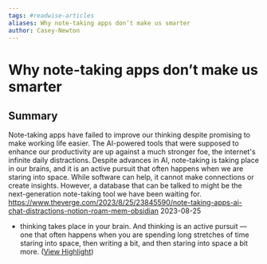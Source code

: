 ```yaml
---
tags: #readwise-articles
aliases: Why note-taking apps don’t make us smarter
author: Casey-Newton
---
```

# Why note-taking apps don’t make us smarter

## Summary
Note-taking apps have failed to improve our thinking despite promising to make working life easier. The AI-powered tools that were supposed to enhance our productivity are up against a much stronger foe, the internet's infinite daily distractions. Despite advances in AI, note-taking is taking place in our brains, and it is an active pursuit that often happens when we are staring into space. While software can help, it cannot make connections or create insights. However, a database that can be talked to might be the next-generation note-taking tool we have been waiting for.
https://www.theverge.com/2023/8/25/23845590/note-taking-apps-ai-chat-distractions-notion-roam-mem-obsidian
2023-08-25

- thinking takes place in your brain. And thinking is an active pursuit — one that often happens when you are spending long stretches of time staring into space, then writing a bit, and then staring into space a bit more. ([View Highlight](https://read.readwise.io/read/01h9crf51hfxnkjb1b5ndw13aq))
